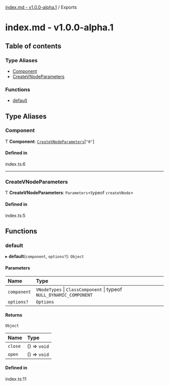 [index.md - v1.0.0-alpha.1](README.md) / Exports

# index.md - v1.0.0-alpha.1

## Table of contents

### Type Aliases

- [Component](modules.md#component)
- [CreateVNodeParameters](modules.md#createvnodeparameters)

### Functions

- [default](modules.md#default)

## Type Aliases

### Component

Ƭ **Component**: [`CreateVNodeParameters`](modules.md#createvnodeparameters)[``"0"``]

#### Defined in

index.ts:6

---

### CreateVNodeParameters

Ƭ **CreateVNodeParameters**: `Parameters`<typeof `createVNode`\>

#### Defined in

index.ts:5

## Functions

### default

▸ **default**(`component`, `options?`): `Object`

#### Parameters

| Name        | Type                                                                |
| :---------- | :------------------------------------------------------------------ |
| `component` | `VNodeTypes` \| `ClassComponent` \| typeof `NULL_DYNAMIC_COMPONENT` |
| `options?`  | `Options`                                                           |

#### Returns

`Object`

| Name    | Type         |
| :------ | :----------- |
| `close` | () => `void` |
| `open`  | () => `void` |

#### Defined in

index.ts:11
